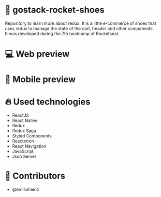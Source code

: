 # :shoe: gostack-rocket-shoes
Repository to learn more about redux. It is a little e-commerce of shoes that uses redux to manage the state of the cart, header and other components. It was developed during the 7th bootcamp of Rocketseat.

# :computer: Web preview

# :iphone: Mobile preview

# :fire: Used technologies
- ReactJS
- React Native
- Redux
- Redux Saga
- Styled Components
- Reactotron
- React Navigation
- JavaScript
- Json Server

# :man: Contributors
- @emilioheinz
